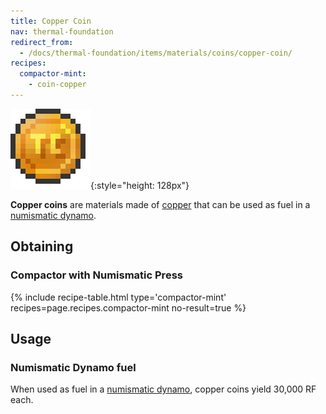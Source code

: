 ```yaml
---
title: Copper Coin
nav: thermal-foundation
redirect_from:
  - /docs/thermal-foundation/items/materials/coins/copper-coin/
recipes:
  compactor-mint:
    - coin-copper
---
```


![Copper coin](/assets/images/thermal-foundation/coin-copper.png){:style="height: 128px"}


**Copper coins** are materials made of [copper](/docs/copper-ingot/) that can be
used as fuel in a [numismatic dynamo](/docs/numismatic-dynamo/).


Obtaining
---------

### Compactor with Numismatic Press
{% include recipe-table.html type='compactor-mint' recipes=page.recipes.compactor-mint no-result=true %}


Usage
-----

### Numismatic Dynamo fuel
When used as fuel in a [numismatic dynamo](/docs/numismatic-dynamo/), copper
coins yield 30,000 RF each.
